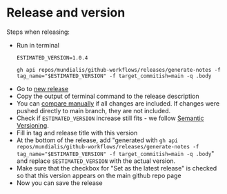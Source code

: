 # Release and version

Steps when releasing:

* Run in terminal
    ```
    ESTIMATED_VERSION=1.0.4

    gh api repos/mundialis/github-workflows/releases/generate-notes -f tag_name="$ESTIMATED_VERSION" -f target_commitish=main -q .body
    ```
* Go to [new release](https://github.com/mundialis/github-workflows/releases/new)
* Copy the output of terminal command to the release description
* You can [compare manually](https://github.com/mundialis/github-workflows/compare/1.0.3...main) if all changes are included. If changes were pushed directly to main branch, they are not included.
* Check if `ESTIMATED_VERSION` increase still fits - we follow [Semantic Versioning](https://semver.org/spec/v2.0.0.html).
* Fill in tag and release title with this version
* At the bottom of the release, add
  "generated with `gh api repos/mundialis/github-workflows/releases/generate-notes -f tag_name="$ESTIMATED_VERSION" -f target_commitish=main -q .body`" and replace `$ESTIMATED_VERSION` with the actual version.
* Make sure that the checkbox for "Set as the latest release" is checked so that this version appears on the main github repo page
* Now you can save the release